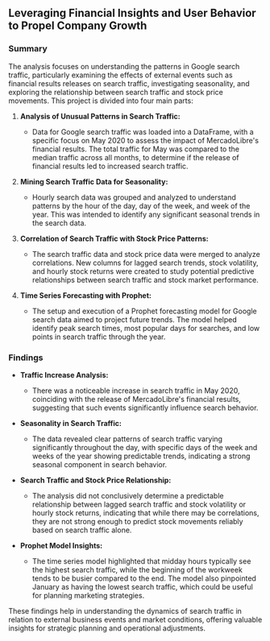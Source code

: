 ## Leveraging Financial Insights and User Behavior to Propel Company Growth

### Summary

The analysis focuses on understanding the patterns in Google search traffic, particularly examining the effects of external events such as financial results releases on search traffic, investigating seasonality, and exploring the relationship between search traffic and stock price movements. This project is divided into four main parts:

1. **Analysis of Unusual Patterns in Search Traffic:**
   - Data for Google search traffic was loaded into a DataFrame, with a specific focus on May 2020 to assess the impact of MercadoLibre's financial results. The total traffic for May was compared to the median traffic across all months, to determine if the release of financial results led to increased search traffic.

2. **Mining Search Traffic Data for Seasonality:**
   - Hourly search data was grouped and analyzed to understand patterns by the hour of the day, day of the week, and week of the year. This was intended to identify any significant seasonal trends in the search data.

3. **Correlation of Search Traffic with Stock Price Patterns:**
   - The search traffic data and stock price data were merged to analyze correlations. New columns for lagged search trends, stock volatility, and hourly stock returns were created to study potential predictive relationships between search traffic and stock market performance.

4. **Time Series Forecasting with Prophet:**
   - The setup and execution of a Prophet forecasting model for Google search data aimed to project future trends. The model helped identify peak search times, most popular days for searches, and low points in search traffic through the year.

### Findings

- **Traffic Increase Analysis:**
  - There was a noticeable increase in search traffic in May 2020, coinciding with the release of MercadoLibre's financial results, suggesting that such events significantly influence search behavior.

- **Seasonality in Search Traffic:**
  - The data revealed clear patterns of search traffic varying significantly throughout the day, with specific days of the week and weeks of the year showing predictable trends, indicating a strong seasonal component in search behavior.

- **Search Traffic and Stock Price Relationship:**
  - The analysis did not conclusively determine a predictable relationship between lagged search traffic and stock volatility or hourly stock returns, indicating that while there may be correlations, they are not strong enough to predict stock movements reliably based on search traffic alone.

- **Prophet Model Insights:**
  - The time series model highlighted that midday hours typically see the highest search traffic, while the beginning of the workweek tends to be busier compared to the end. The model also pinpointed January as having the lowest search traffic, which could be useful for planning marketing strategies.

These findings help in understanding the dynamics of search traffic in relation to external business events and market conditions, offering valuable insights for strategic planning and operational adjustments.